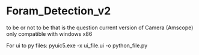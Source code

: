 # Foram_Detection_v2

to be or not to be that is the question
current version of Camera (Amscope) only compatible with windows x86

For ui to py files:
pyuic5.exe -x ui_file.ui -o python_file.py
  
